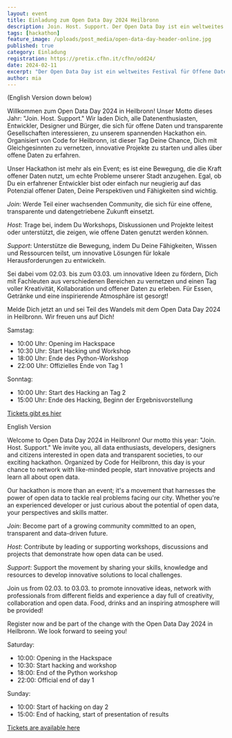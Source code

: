 ```yaml
---
layout: event
title: Einladung zum Open Data Day 2024 Heilbronn
description: Join. Host. Support. Der Open Data Day ist ein weltweites Festival für Offene Daten.
tags: [hackathon]
feature_image: /uploads/post_media/open-data-day-header-online.jpg
published: true
category: Einladung
registration: https://pretix.cfhn.it/cfhn/odd24/
date: 2024-02-11
excerpt: "Der Open Data Day ist ein weltweites Festival für Offene Daten. Wir veranstalten vom 2. bis 3. März hierzu einen Hackathon."
author: mia
---
```

(English Version down below)

Willkommen zum Open Data Day 2024 in Heilbronn! Unser Motto dieses Jahr: "Join. Host. Support." Wir laden Dich, alle Datenenthusiasten, Entwickler, Designer und Bürger, die sich für offene Daten und transparente Gesellschaften interessieren, zu unserem spannenden Hackathon ein. Organisiert von Code for Heilbronn, ist dieser Tag Deine Chance, Dich mit Gleichgesinnten zu vernetzen, innovative Projekte zu starten und alles über offene Daten zu erfahren.

Unser Hackathon ist mehr als ein Event; es ist eine Bewegung, die die Kraft offener Daten nutzt, um echte Probleme unserer Stadt anzugehen. Egal, ob Du ein erfahrener Entwickler bist oder einfach nur neugierig auf das Potenzial offener Daten, Deine Perspektiven und Fähigkeiten sind wichtig.

*Join*: Werde Teil einer wachsenden Community, die sich für eine offene, transparente und datengetriebene Zukunft einsetzt.

*Host*: Trage bei, indem Du Workshops, Diskussionen und Projekte leitest oder unterstützt, die zeigen, wie offene Daten genutzt werden können.

*Support*: Unterstütze die Bewegung, indem Du Deine Fähigkeiten, Wissen und Ressourcen teilst, um innovative Lösungen für lokale Herausforderungen zu entwickeln.

Sei dabei vom 02.03. bis zum 03.03. um innovative Ideen zu fördern, Dich mit Fachleuten aus verschiedenen Bereichen zu vernetzen und einen Tag voller Kreativität, Kollaboration und offener Daten zu erleben. Für Essen, Getränke und eine inspirierende Atmosphäre ist gesorgt!

Melde Dich jetzt an und sei Teil des Wandels mit dem Open Data Day 2024 in Heilbronn. Wir freuen uns auf Dich!

Samstag:
- 10:00 Uhr: Opening im Hackspace
- 10:30 Uhr: Start Hacking und Workshop
- 18:00 Uhr: Ende des Python-Workshop
- 22:00 Uhr: Offizielles Ende von Tag 1

Sonntag:
- 10:00 Uhr: Start des Hacking an Tag 2
- 15:00 Uhr: Ende des Hacking, Beginn der Ergebnisvorstellung

[Tickets gibt es hier](https://pretix.cfhn.it/cfhn/odd24/)

English Version

Welcome to Open Data Day 2024 in Heilbronn! Our motto this year: "Join. Host. Support." We invite you, all data enthusiasts, developers, designers and citizens interested in open data and transparent societies, to our exciting hackathon. Organized by Code for Heilbronn, this day is your chance to network with like-minded people, start innovative projects and learn all about open data.

Our hackathon is more than an event; it's a movement that harnesses the power of open data to tackle real problems facing our city. Whether you're an experienced developer or just curious about the potential of open data, your perspectives and skills matter.

*Join*: Become part of a growing community committed to an open, transparent and data-driven future.

*Host*: Contribute by leading or supporting workshops, discussions and projects that demonstrate how open data can be used.

*Support*: Support the movement by sharing your skills, knowledge and resources to develop innovative solutions to local challenges.

Join us from 02.03. to 03.03. to promote innovative ideas, network with professionals from different fields and experience a day full of creativity, collaboration and open data. Food, drinks and an inspiring atmosphere will be provided!

Register now and be part of the change with the Open Data Day 2024 in Heilbronn. We look forward to seeing you!

Saturday:
- 10:00: Opening in the Hackspace
- 10:30: Start hacking and workshop
- 18:00: End of the Python workshop
- 22:00: Official end of day 1

Sunday:
- 10:00: Start of hacking on day 2
- 15:00: End of hacking, start of presentation of results

[Tickets are available here](https://pretix.cfhn.it/cfhn/odd24/)
